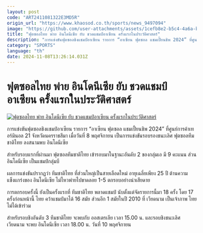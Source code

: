 ```yaml
---
layout: post
code: "ART2411081322E3MD5R"
origin_url: "https://www.khaosod.co.th/sports/news_9497094"
image: "https://github.com/user-attachments/assets/1cefb8e2-b5c4-4a6a-bcb3-798d25e2cb90"
title: "ฟุตซอลไทย พ่าย อินโดนีเซีย ยับ ชวดแชมป์อาเซียน ครั้งแรกในประวัติศาสตร์"
description: "การแข่งขันฟุตซอลชิงแชมป์อาเซียน รายการ “อาเซียน ฟุตซอล แชมเปี้ยนชิพ 2024” ที่ศูนย์การค้าเทอร์มินอล 21 จังหวัดนครราชสีมา เมื่อวันที่ 8 พฤศจิกายน เป็นการแข่ง"
category: "SPORTS"
language: "th"
date: 2024-11-08T13:26:14.031Z
---
```


# ฟุตซอลไทย พ่าย อินโดนีเซีย ยับ ชวดแชมป์อาเซียน ครั้งแรกในประวัติศาสตร์

[![ฟุตซอลไทย พ่าย อินโดนีเซีย ยับ ชวดแชมป์อาเซียน ครั้งแรกในประวัติศาสตร์](https://www.khaosod.co.th/wpapp/uploads/2024/11/S__24191006.jpg "ฟุตซอลไทย พ่าย อินโดนีเซีย ยับ ชวดแชมป์อาเซียน ครั้งแรกในประวัติศาสตร์")](https://www.khaosod.co.th/wpapp/uploads/2024/11/S__24191006.jpg)

การแข่งขันฟุตซอลชิงแชมป์อาเซียน รายการ “อาเซียน ฟุตซอล แชมเปี้ยนชิพ 2024” ที่ศูนย์การค้าเทอร์มินอล 21 จังหวัดนครราชสีมา เมื่อวันที่ 8 พฤศจิกายน เป็นการแข่งขันรอบรองชนะเลิศ ฟุตซอลทีมชาติไทย ลงสนามพบ อินโดนีเซีย

สำหรับรอบแรกที่ผ่านมา ฟุตซอลทีมชาติไทย เข้ารอบมาในฐานะอันดับ 2 ของกลุ่มเอ มี 9 คะแนน ส่วน อินโดนีเซีย เป็นแชมป์กลุ่มบี

ผลการแข่งขันปรากฏว่า ทีมชาติไทย ที่ส่วนใหญ่เป็นสายเลือดใหม่ อายุเฉลี่ยเพียง 25 ปี ต้านความแข็งแกร่งของ อินโดนีเซีย ไม่ไหวพ่ายไปขาดลอย 1-5 ตกรอบอย่างน่าเสียดาย

การตกรอบครั้งนี้ ยังเป็นครั้งแรกที่ ทีมชาติไทย พลาดแชมป์ นับตั้งแต่จัดรายการนี้มา 18 ครั้ง โดย 17 ครั้งก่อนหน้านี้ ไทย คว้าแชมป์มาได้ 16 สมัย ส่วนอีก 1 สมัยในปี 2010 ที่ เวียดนาม เป็นเจ้าภาพ ไทย ไม่ได้เข้าร่วม

สำหรับรอบชิงอันดับ 3 ทีมชาติไทย จะพบกับ ออสเตรเลีย เวลา 15.00 น. และรอบชิงชนะเลิศ เวียดนาม จะพบ อินโดนีเซีย เวลา 18.00 น. วันที่ 10 พฤศจิกายน